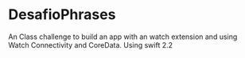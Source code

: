 # DesafioPhrases
An Class challenge to build an app with an watch extension and using Watch Connectivity and CoreData. Using swift 2.2
